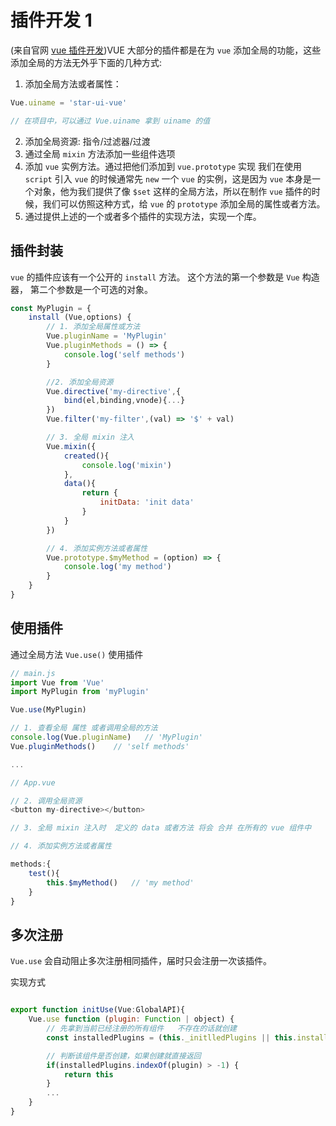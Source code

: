 # 插件开发 1
(来自官网 [vue 插件开发](https://cn.vuejs.org/v2/guide/plugins.html))VUE 大部分的插件都是在为 `vue` 添加全局的功能，这些添加全局的方法无外乎下面的几种方式:
1. 添加全局方法或者属性：
```js
Vue.uiname = 'star-ui-vue'

// 在项目中，可以通过 Vue.uiname 拿到 uiname 的值
```
2. 添加全局资源: 指令/过滤器/过渡
3. 通过全局 `mixin` 方法添加一些组件选项
4. 添加 `vue` 实例方法。通过把他们添加到 `vue.prototype` 实现
我们在使用 `script` 引入 `vue` 的时候通常先 `new` 一个 `vue` 的实例，这是因为  `vue` 本身是一个对象，他为我们提供了像 `$set` 这样的全局方法，所以在制作 `vue` 插件的时候，我们可以仿照这种方式，给 `vue` 的 `prototype` 添加全局的属性或者方法。
5. 通过提供上述的一个或者多个插件的实现方法，实现一个库。

## 插件封装
`vue` 的插件应该有一个公开的 `install` 方法。 这个方法的第一个参数是 `Vue` 构造器， 第二个参数是一个可选的对象。

```js
const MyPlugin = {
    install (Vue,options) {
        // 1. 添加全局属性或方法
        Vue.pluginName = 'MyPlugin'
        Vue.pluginMethods = () => {
            console.log('self methods')
        }

        //2. 添加全局资源
        Vue.directive('my-directive',{
            bind(el,binding,vnode){...}
        })
        Vue.filter('my-filter',(val) => '$' + val)

        // 3. 全局 mixin 注入
        Vue.mixin({
            created(){
                console.log('mixin')
            },
            data(){
                return {
                    initData: 'init data'
                }
            }
        })

        // 4. 添加实例方法或者属性
        Vue.prototype.$myMethod = (option) => {
            console.log('my method')
        }
    }
}
```

## 使用插件

通过全局方法 `Vue.use()` 使用插件

```js
// main.js
import Vue from 'Vue'
import MyPlugin from 'myPlugin'

Vue.use(MyPlugin)

// 1. 查看全局 属性 或者调用全局的方法
console.log(Vue.pluginName)   // 'MyPlugin'
Vue.pluginMethods()    // 'self methods'

...

```

```js
// App.vue

// 2. 调用全局资源
<button my-directive></button>	

// 3. 全局 mixin 注入时  定义的 data 或者方法 将会 合并 在所有的 vue 组件中 

// 4. 添加实例方法或者属性

methods:{
    test(){
        this.$myMethod()   // 'my method'
    }
}


```

## 多次注册
`Vue.use` 会自动阻止多次注册相同插件，届时只会注册一次该插件。

实现方式
```js

export function initUse(Vue:GlobalAPI){
    Vue.use function (plugin: Function | object) {
        // 先拿到当前已经注册的所有组件   不存在的话就创建
        const installedPlugins = (this._initlledPlugins || this.installedPlugins = [])

        // 判断该组件是否创建，如果创建就直接返回
        if(installedPlugins.indexOf(plugin) > -1) {
            return this
        }
        ...
    }
}

```

